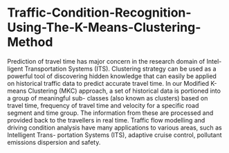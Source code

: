 # Traffic-Condition-Recognition-Using-The-K-Means-Clustering-Method
Prediction of travel time has major concern in the research domain of Intel- ligent Transportation Systems (ITS). Clustering strategy can be used as a powerful tool of discovering hidden knowledge that can easily be applied on historical traffic data to predict accurate travel time. In our Modified K-means Clustering (MKC) approach, a set of historical data is portioned into a group of meaningful sub- classes (also known as clusters) based on travel time, frequency of travel time and velocity for a specific road segment and time group. The information from these are processed and provided back to the travellers in real time. Traffic flow modelling and driving condition analysis have many applications to various areas, such as Intelligent Trans- portation Systems (ITS), adaptive cruise control, pollutant emissions dispersion and safety.

